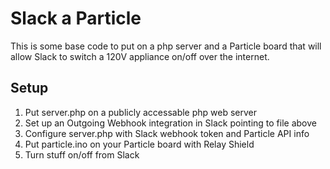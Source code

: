 # Slack a Particle
This is some base code to put on a php server and a Particle board that will allow Slack to switch a 120V appliance on/off over the internet.

## Setup

1. Put server.php on a publicly accessable php web server
2. Set up an Outgoing Webhook integration in Slack pointing to file above
3. Configure server.php with Slack webhook token and Particle API info
4. Put particle.ino on your Particle board with Relay Shield
5. Turn stuff on/off from Slack
  
